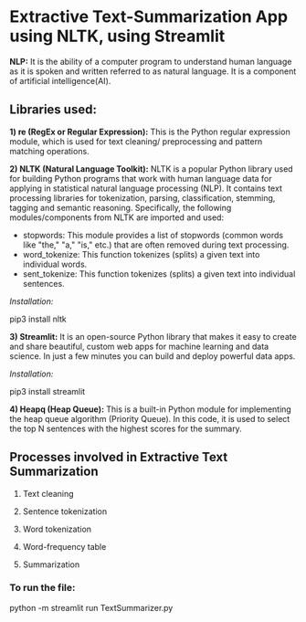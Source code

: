 <h1>Extractive Text-Summarization App using NLTK, using Streamlit</h1>

**NLP:**
It is the ability of a computer program to understand human language as it is spoken and written referred to as natural language. It is a component of artificial intelligence(AI).


<h2>Libraries used:</h2>

**1) re (RegEx or Regular Expression):**
This is the Python regular expression module, which is used for text cleaning/ preprocessing and pattern matching operations.


**2) NLTK (Natural Language Toolkit):**
NLTK is a popular Python library used for building Python programs that work with human language data for applying in statistical natural language processing (NLP). It contains text processing libraries for tokenization, parsing, classification, stemming, tagging and semantic reasoning.
Specifically, the following modules/components from NLTK are imported and used:
   - stopwords: This module provides a list of stopwords (common words like "the," "a," "is," etc.) that are often removed during text processing.
   - word_tokenize: This function tokenizes (splits) a given text into individual words.
   - sent_tokenize: This function tokenizes (splits) a given text into individual sentences.

*Installation:*

pip3 install nltk


**3) Streamlit:**
It is an open-source Python library that makes it easy to create and share beautiful, custom web apps for machine learning and data science. In just a few minutes you can build and deploy powerful data apps.

*Installation:*

pip3 install streamlit


**4) Heapq (Heap Queue):** 
This is a built-in Python module for implementing the heap queue algorithm (Priority Queue). In this code, it is used to select the top N sentences with the highest scores for the summary.


<h2>Processes involved in Extractive Text Summarization</h2>

1. Text cleaning 

2. Sentence tokenization

3. Word tokenization

4. Word-frequency table

5. Summarization


<h3>To run the file:</h3>

python -m streamlit run TextSummarizer.py
